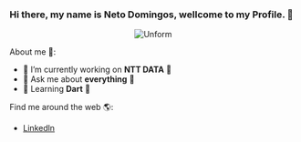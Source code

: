 ### Hi there, my name is Neto Domingos, wellcome to my Profile. 👋

<p align="center">
  <img src="https://user-images.githubusercontent.com/49910898/107430340-c50d7700-6b03-11eb-8074-6ad3185b5da3.png"  alt="Unform" />
</p>


About me 🧐:

- 🔭 I’m currently working on **NTT DATA** 🚀
- 💬 Ask me about **everything** 🤩
- 🧐 Learning **Dart** 🥳 

Find me around the web 🌎:

- [Linkedln](https://www.linkedin.com/in/netodomingos/)
